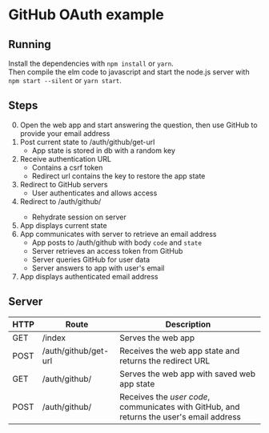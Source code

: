 # GitHub OAuth example

## Running
Install the dependencies with `npm install` or `yarn`.  
Then compile the elm code to javascript and start the node.js server with `npm start --silent` or `yarn start`.


## Steps
0. Open the web app and start answering the question, then use GitHub to provide your email address
1. Post current state to /auth/github/get-url
    - App state is stored in db with a random key
3. Receive authentication URL
    - Contains a csrf token
    - Redirect url contains the key to restore the app state
4. Redirect to GitHub servers
    - User authenticates and allows access
5. Redirect to /auth/github/<key>
    - Rehydrate session on server
6. App displays current state
7. App communicates with server to retrieve an email address
    - App posts to /auth/github with body `code` and `state`
    - Server retrieves an access token from GitHub
    - Server queries GitHub for user data
    - Server answers to app with user's email
8. App displays authenticated email address


## Server

| HTTP | Route | Description |
|------|-------|-------------|
| GET  | /index | Serves the web app |
| POST | /auth/github/get-url | Receives the web app state and returns the redirect URL |
| GET  | /auth/github/<key> | Serves the web app with saved web app state |
| POST | /auth/github/<key> | Receives the *user code*, communicates with GitHub, and returns the user's email address |
